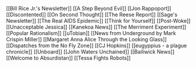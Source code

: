 [[Bill Rice Jr.'s Newsletter]]
[[A Step Beyond Evil]]
[[Jon Rappoport]]
[[Discontented]]
[[On Second Thought]]
[[The Reese Report]]
[[Sage's Newsletter]]
[[The Real AIDS Epidemic]]
[[Think for Yourself]]
[[Post-Woke]]
[[Unacceptable Jessica]]
[[Kanekoa News]]
[[The Merriment Experiment]]
[[Popular Rationalism]]
[[uTobian]]
[[News from Underground by Mark Crispin Miller]]
[[Margaret Anna Alice Through the Looking Glass]]
[[Dispatches from the No Fly Zone]]
[[CJ Hopkins]]
[[eugyppius - a plague chronicle]]
[[Unboard]]
[[John Waters Unchained]]
[[Bailiwick News]]
[[Welcome to Absurdistan]]
[[Tessa Fights Robots]]